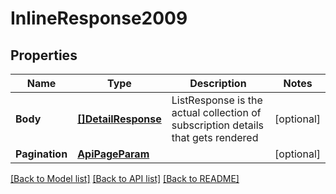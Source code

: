 # InlineResponse2009

## Properties

Name | Type | Description | Notes
------------ | ------------- | ------------- | -------------
**Body** | [**[]DetailResponse**](DetailResponse.md) | ListResponse is the actual collection of subscription details that gets rendered | [optional] 
**Pagination** | [**ApiPageParam**](APIPageParam.md) |  | [optional] 

[[Back to Model list]](../README.md#documentation-for-models) [[Back to API list]](../README.md#documentation-for-api-endpoints) [[Back to README]](../README.md)


